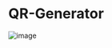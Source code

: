 ﻿# QR-Generator
![image](https://github.com/dhawalbisht/QR-Generator/assets/73132472/7ffc806e-cbfb-44e4-906e-56d6194cffa5)
